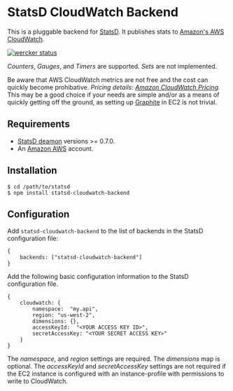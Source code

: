 # StatsD CloudWatch Backend

This is a pluggable backend for [StatsD](https://github.com/etsy/statsd). It publishes stats to [Amazon's AWS CloudWatch](http://aws.amazon.com/cloudwatch/).

[![wercker status](https://app.wercker.com/status/58736e11e8e13ee79479cd1678cb2fb3/m "wercker status")](https://app.wercker.com/project/bykey/58736e11e8e13ee79479cd1678cb2fb3)

*Counters*, *Gauges*, and *Timers* are supported. *Sets* are not implemented.

Be aware that AWS CloudWatch metrics are not free and the cost can quickly become prohibative. *Pricing details: [Amazon CloudWatch Pricing](http://aws.amazon.com/cloudwatch/pricing/).* This may be a good choice if your needs are simple and/or as a means of quickly getting off the ground, as setting up [Graphite](http://graphite.wikidot.com/) in EC2 is not trivial.


## Requirements

* [StatsD deamon](https://npmjs.org/package/statsd) versions >= 0.7.0.
* An [Amazon AWS](https://aws.amazon.com) account.

## Installation

    $ cd /path/to/statsd
    $ npm install statsd-cloudwatch-backend


## Configuration

Add `statsd-cloudwatch-backend` to the list of backends in the StatsD configuration file:

    {
        backends: ["statsd-cloudwatch-backend"]
    }

Add the following basic configuration information to the StatsD configuration file.

    {
        cloudwatch: {
            namespace:  "my.api",
            region: "us-west-2",
            dimensions: {},
            accessKeyId:  "<YOUR ACCESS KEY ID>",
            secretAccessKey: "<YOUR SECRET ACCESS KEY>"
        }
    }

The *namespace*, and *region* settings are required. The *dimensions* map is optional. The *accessKeyId* and *secretAccessKey* settings are not required if the EC2 instance is configured with an instance-profile with permissions to write to CloudWatch.
